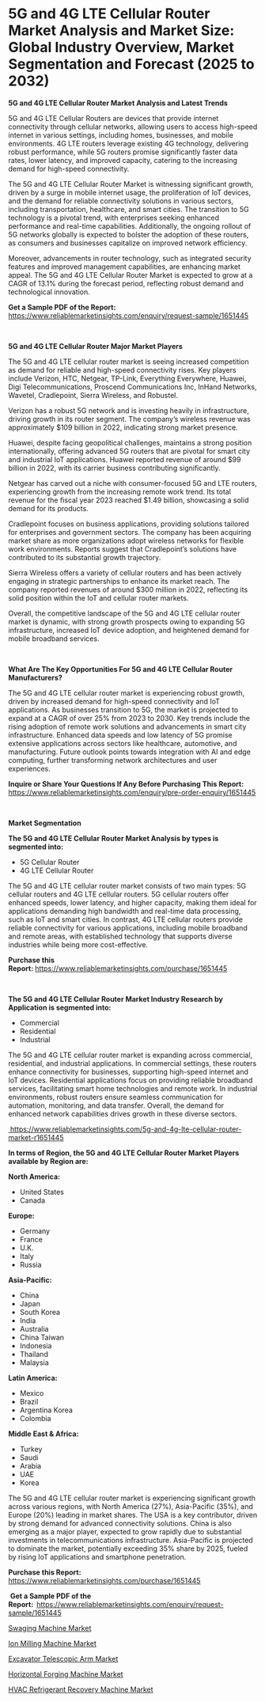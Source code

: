 <p><h1>5G and 4G LTE Cellular Router Market Analysis and Market Size: Global Industry Overview, Market Segmentation and Forecast (2025 to 2032)</h1></p><p><strong>5G and 4G LTE Cellular Router Market Analysis and Latest Trends</strong></p>
<p><p>5G and 4G LTE Cellular Routers are devices that provide internet connectivity through cellular networks, allowing users to access high-speed internet in various settings, including homes, businesses, and mobile environments. 4G LTE routers leverage existing 4G technology, delivering robust performance, while 5G routers promise significantly faster data rates, lower latency, and improved capacity, catering to the increasing demand for high-speed connectivity.</p><p>The 5G and 4G LTE Cellular Router Market is witnessing significant growth, driven by a surge in mobile internet usage, the proliferation of IoT devices, and the demand for reliable connectivity solutions in various sectors, including transportation, healthcare, and smart cities. The transition to 5G technology is a pivotal trend, with enterprises seeking enhanced performance and real-time capabilities. Additionally, the ongoing rollout of 5G networks globally is expected to bolster the adoption of these routers, as consumers and businesses capitalize on improved network efficiency.</p><p>Moreover, advancements in router technology, such as integrated security features and improved management capabilities, are enhancing market appeal. The 5G and 4G LTE Cellular Router Market is expected to grow at a CAGR of 13.1% during the forecast period, reflecting robust demand and technological innovation.</p></p>
<p><strong>Get a Sample PDF of the Report:&nbsp;</strong> <a href="https://www.reliablemarketinsights.com/enquiry/request-sample/1651445?utm_campaign=3544&utm_medium=2&utm_source=Github&utm_content=ia&utm_term=23032025&utm_id=5g-and-4g-lte-cellular-router">https://www.reliablemarketinsights.com/enquiry/request-sample/1651445</a></p>
<p>&nbsp;</p>
<p><strong>5G and 4G LTE Cellular Router Major Market Players</strong></p>
<p><p>The 5G and 4G LTE cellular router market is seeing increased competition as demand for reliable and high-speed connectivity rises. Key players include Verizon, HTC, Netgear, TP-Link, Everything Everywhere, Huawei, Digi Telecommunications, Proscend Communications Inc, InHand Networks, Wavetel, Cradlepoint, Sierra Wireless, and Robustel.</p><p>Verizon has a robust 5G network and is investing heavily in infrastructure, driving growth in its router segment. The company’s wireless revenue was approximately $109 billion in 2022, indicating strong market presence.</p><p>Huawei, despite facing geopolitical challenges, maintains a strong position internationally, offering advanced 5G routers that are pivotal for smart city and industrial IoT applications. Huawei reported revenue of around $99 billion in 2022, with its carrier business contributing significantly.</p><p>Netgear has carved out a niche with consumer-focused 5G and LTE routers, experiencing growth from the increasing remote work trend. Its total revenue for the fiscal year 2023 reached $1.49 billion, showcasing a solid demand for its products.</p><p>Cradlepoint focuses on business applications, providing solutions tailored for enterprises and government sectors. The company has been acquiring market share as more organizations adopt wireless networks for flexible work environments. Reports suggest that Cradlepoint’s solutions have contributed to its substantial growth trajectory.</p><p>Sierra Wireless offers a variety of cellular routers and has been actively engaging in strategic partnerships to enhance its market reach. The company reported revenues of around $300 million in 2022, reflecting its solid position within the IoT and cellular router markets.</p><p>Overall, the competitive landscape of the 5G and 4G LTE cellular router market is dynamic, with strong growth prospects owing to expanding 5G infrastructure, increased IoT device adoption, and heightened demand for mobile broadband services.</p></p>
<p>&nbsp;</p>
<p><strong>What Are The Key Opportunities For 5G and 4G LTE Cellular Router Manufacturers?</strong></p>
<p><p>The 5G and 4G LTE cellular router market is experiencing robust growth, driven by increased demand for high-speed connectivity and IoT applications. As businesses transition to 5G, the market is projected to expand at a CAGR of over 25% from 2023 to 2030. Key trends include the rising adoption of remote work solutions and advancements in smart city infrastructure. Enhanced data speeds and low latency of 5G promise extensive applications across sectors like healthcare, automotive, and manufacturing. Future outlook points towards integration with AI and edge computing, further transforming network architectures and user experiences.</p></p>
<p><strong>Inquire or Share Your Questions If Any Before Purchasing This Report:</strong> <a href="https://www.reliablemarketinsights.com/enquiry/pre-order-enquiry/1651445?utm_campaign=3544&utm_medium=2&utm_source=Github&utm_content=ia&utm_term=23032025&utm_id=5g-and-4g-lte-cellular-router">https://www.reliablemarketinsights.com/enquiry/pre-order-enquiry/1651445</a></p>
<p>&nbsp;</p>
<p><strong>Market Segmentation</strong></p>
<p><strong>The 5G and 4G LTE Cellular Router Market Analysis by types is segmented into:</strong></p>
<p><ul><li>5G Cellular Router</li><li>4G LTE Cellular Router</li></ul></p>
<p><p>The 5G and 4G LTE cellular router market consists of two main types: 5G cellular routers and 4G LTE cellular routers. 5G cellular routers offer enhanced speeds, lower latency, and higher capacity, making them ideal for applications demanding high bandwidth and real-time data processing, such as IoT and smart cities. In contrast, 4G LTE cellular routers provide reliable connectivity for various applications, including mobile broadband and remote areas, with established technology that supports diverse industries while being more cost-effective.</p></p>
<p><strong>Purchase this Report:&nbsp;</strong><a href="https://www.reliablemarketinsights.com/purchase/1651445?utm_campaign=3544&utm_medium=2&utm_source=Github&utm_content=ia&utm_term=23032025&utm_id=5g-and-4g-lte-cellular-router">https://www.reliablemarketinsights.com/purchase/1651445</a></p>
<p>&nbsp;</p>
<p><strong>The 5G and 4G LTE Cellular Router Market Industry Research by Application is segmented into:</strong></p>
<p><ul><li>Commercial</li><li>Residential</li><li>Industrial</li></ul></p>
<p><p>The 5G and 4G LTE cellular router market is expanding across commercial, residential, and industrial applications. In commercial settings, these routers enhance connectivity for businesses, supporting high-speed internet and IoT devices. Residential applications focus on providing reliable broadband services, facilitating smart home technologies and remote work. In industrial environments, robust routers ensure seamless communication for automation, monitoring, and data transfer. Overall, the demand for enhanced network capabilities drives growth in these diverse sectors.</p></p>
<p><a href="https://www.reliablemarketinsights.com/5g-and-4g-lte-cellular-router-market-r1651445?utm_campaign=3544&utm_medium=2&utm_source=Github&utm_content=ia&utm_term=23032025&utm_id=5g-and-4g-lte-cellular-router">&nbsp;https://www.reliablemarketinsights.com/5g-and-4g-lte-cellular-router-market-r1651445</a></p>
<p><strong>In terms of Region, the 5G and 4G LTE Cellular Router Market Players available by Region are:</strong></p>
<p>
    <p> <strong> North America: </strong>
        <ul>
            <li>United States</li>
            <li>Canada</li>
        </ul>
        </p> 
    <p> <strong> Europe: </strong>
        <ul>
            <li>Germany</li>
            <li>France</li>
            <li>U.K.</li>
            <li>Italy</li>
            <li>Russia</li>
        </ul>
        </p> 
    <p> <strong> Asia-Pacific: </strong>
        <ul>
            <li>China</li>
            <li>Japan</li>
            <li>South Korea</li>
            <li>India</li>
            <li>Australia</li>
            <li>China Taiwan</li>
            <li>Indonesia</li>
            <li>Thailand</li>
            <li>Malaysia</li>
        </ul>
        </p> 
    <p> <strong> Latin America: </strong>
        <ul>
            <li>Mexico</li>
            <li>Brazil</li>
            <li>Argentina Korea</li>
            <li>Colombia</li>
        </ul>
        </p> 
    <p> <strong> Middle East & Africa: </strong>
        <ul>
            <li>Turkey</li>
            <li>Saudi</li>
            <li>Arabia</li>
            <li>UAE</li>
            <li>Korea</li>
        </ul>
    </p>
    </p>
<p><p>The 5G and 4G LTE cellular router market is experiencing significant growth across various regions, with North America (27%), Asia-Pacific (35%), and Europe (20%) leading in market shares. The USA is a key contributor, driven by strong demand for advanced connectivity solutions. China is also emerging as a major player, expected to grow rapidly due to substantial investments in telecommunications infrastructure. Asia-Pacific is projected to dominate the market, potentially exceeding 35% share by 2025, fueled by rising IoT applications and smartphone penetration.</p></p>
<p><strong>Purchase this Report: </strong><a href="https://www.reliablemarketinsights.com/purchase/1651445?utm_campaign=3544&utm_medium=2&utm_source=Github&utm_content=ia&utm_term=23032025&utm_id=5g-and-4g-lte-cellular-router">https://www.reliablemarketinsights.com/purchase/1651445</a></p>
<p>&nbsp;<strong>Get a Sample PDF of the Report:&nbsp;&nbsp;</strong><a href="https://www.reliablemarketinsights.com/enquiry/request-sample/1651445?utm_campaign=3544&utm_medium=2&utm_source=Github&utm_content=ia&utm_term=23032025&utm_id=5g-and-4g-lte-cellular-router">https://www.reliablemarketinsights.com/enquiry/request-sample/1651445</a></p>
<p><strong></strong></p>
<p><p><a href="https://www.linkedin.com/pulse/market-growth-swaging-machine-sector-2025-2032-emerging-aqine?utm_campaign=3544&utm_medium=2&utm_source=Github&utm_content=ia&utm_term=23032025&utm_id=5g-and-4g-lte-cellular-router">Swaging Machine Market</a></p><p><a href="https://www.linkedin.com/pulse/future-growth-trends-ion-milling-machine-market-forecasted-126-p7d0e?utm_campaign=3544&utm_medium=2&utm_source=Github&utm_content=ia&utm_term=23032025&utm_id=5g-and-4g-lte-cellular-router">Ion Milling Machine Market</a></p><p><a href="https://www.linkedin.com/pulse/excavator-telescopic-arm-landscape-product-spectrum-market-2phsf?utm_campaign=3544&utm_medium=2&utm_source=Github&utm_content=ia&utm_term=23032025&utm_id=5g-and-4g-lte-cellular-router">Excavator Telescopic Arm Market</a></p><p><a href="https://www.linkedin.com/pulse/key-driving-factors-horizontal-forging-machine-industry-xwxue?utm_campaign=3544&utm_medium=2&utm_source=Github&utm_content=ia&utm_term=23032025&utm_id=5g-and-4g-lte-cellular-router">Horizontal Forging Machine Market</a></p><p><a href="https://www.linkedin.com/pulse/key-insights-hvac-refrigerant-recovery-machine-market-2025-2032-pdfge?utm_campaign=3544&utm_medium=2&utm_source=Github&utm_content=ia&utm_term=23032025&utm_id=5g-and-4g-lte-cellular-router">HVAC Refrigerant Recovery Machine Market</a></p></p>